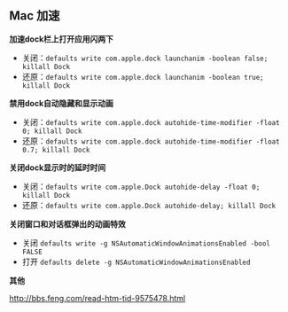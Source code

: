 ## Mac 加速

**加速dock栏上打开应用闪两下**

- 关闭：`defaults write com.apple.dock launchanim -boolean false; killall Dock`
- 还原：`defaults write com.apple.dock launchanim -boolean true; killall Dock`

**禁用dock自动隐藏和显示动画**

- 关闭：`defaults write com.apple.dock autohide-time-modifier -float 0; killall Dock`
- 还原：`defaults write com.apple.dock autohide-time-modifier -float 0.7; killall Dock`

**关闭dock显示时的延时时间**

- 关闭：`defaults write com.apple.Dock autohide-delay -float 0; killall Dock`
- 还原：`defaults write com.apple.Dock autohide-delay; killall Dock`

**关闭窗口和对话框弹出的动画特效**

- 关闭 `defaults write -g NSAutomaticWindowAnimationsEnabled -bool FALSE`
- 打开 `defaults delete -g NSAutomaticWindowAnimationsEnabled`

**其他**

http://bbs.feng.com/read-htm-tid-9575478.html
